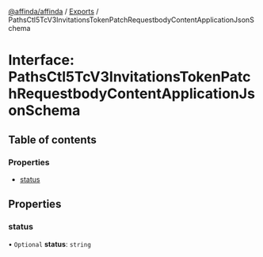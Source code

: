 [@affinda/affinda](../README.md) / [Exports](../modules.md) / PathsCtl5TcV3InvitationsTokenPatchRequestbodyContentApplicationJsonSchema

# Interface: PathsCtl5TcV3InvitationsTokenPatchRequestbodyContentApplicationJsonSchema

## Table of contents

### Properties

- [status](PathsCtl5TcV3InvitationsTokenPatchRequestbodyContentApplicationJsonSchema.md#status)

## Properties

### status

• `Optional` **status**: `string`

